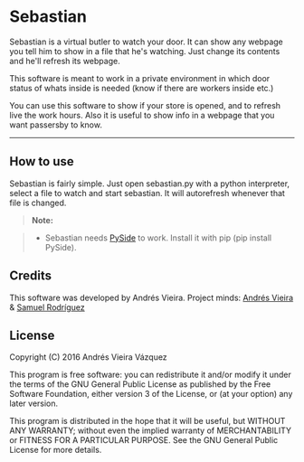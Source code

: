 Sebastian
===================

Sebastian is a virtual butler to watch your door. It can show any webpage you tell him to show in a file that he's watching. Just change its contents and he'll refresh its webpage.

This software is meant to work in a private environment in which door status of whats inside is needed (know if there are workers inside etc.)

You can use this software to show if your store is opened, and to refresh live the work hours. Also it is useful to show info in a webpage that you want passersby to know.

----------

How to use
-------------

Sebastian is fairly simple. Just open sebastian.py with a python interpreter, select a file to watch and start sebastian. It will autorefresh whenever that file is changed.

> **Note:**

> - Sebastian needs [PySide](https://pypi.python.org/pypi/PySide/) to work. Install it with pip (pip install PySide).


Credits
-------------
This software was developed by Andrés Vieira.
Project minds: [Andrés Vieira](https://github.com/ndrs92) & [Samuel Rodríguez](https://github.com/srborines)

License
-------------
Copyright (C) 2016  Andrés Vieira Vázquez

This program is free software: you can redistribute it and/or modify
it under the terms of the GNU General Public License as published by
the Free Software Foundation, either version 3 of the License, or
(at your option) any later version.

This program is distributed in the hope that it will be useful,
but WITHOUT ANY WARRANTY; without even the implied warranty of
MERCHANTABILITY or FITNESS FOR A PARTICULAR PURPOSE.  See the
GNU General Public License for more details.
